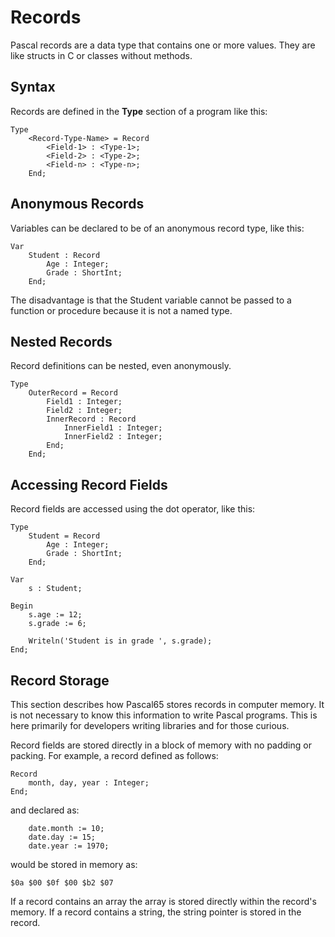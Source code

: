 # Records

Pascal records are a data type that contains one or more values.  They are like structs in C or classes without methods.

## Syntax

Records are defined in the **Type** section of a program like this:

```
Type
    <Record-Type-Name> = Record
        <Field-1> : <Type-1>;
        <Field-2> : <Type-2>;
        <Field-n> : <Type-n>;
    End;
```

## Anonymous Records

Variables can be declared to be of an anonymous record type, like this:

```
Var
    Student : Record
        Age : Integer;
        Grade : ShortInt;
    End;
```

The disadvantage is that the Student variable cannot be passed to a function or procedure because it is not a named type.

## Nested Records

Record definitions can be nested, even anonymously.

```
Type
    OuterRecord = Record
        Field1 : Integer;
        Field2 : Integer;
        InnerRecord : Record
            InnerField1 : Integer;
            InnerField2 : Integer;
        End;
    End;
```

## Accessing Record Fields

Record fields are accessed using the dot operator, like this:

```
Type
    Student = Record
        Age : Integer;
        Grade : ShortInt;
    End;

Var
    s : Student;

Begin
    s.age := 12;
    s.grade := 6;

    Writeln('Student is in grade ', s.grade);
End;
```

## Record Storage

This section describes how Pascal65 stores records in computer memory.  It is not
necessary to know this information to write Pascal programs.  This is here
primarily for developers writing libraries and for those curious.

Record fields are stored directly in a block of memory with no padding or
packing.  For example, a record defined as follows:

```
Record
    month, day, year : Integer;
End;
```

and declared as:

```
    date.month := 10;
    date.day := 15;
    date.year := 1970;
```

would be stored in memory as:

```
$0a $00 $0f $00 $b2 $07
```

If a record contains an array the array is stored directly within the record's
memory. If a record contains a string, the string pointer is stored in the record.
